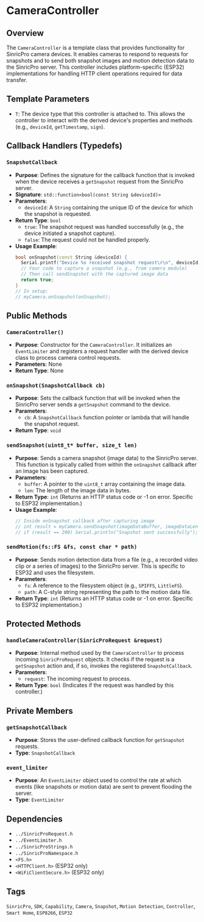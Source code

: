 # CameraController

## Overview
The `CameraController` is a template class that provides functionality for SinricPro camera devices. It enables cameras to respond to requests for snapshots and to send both snapshot images and motion detection data to the SinricPro server. This controller includes platform-specific (ESP32) implementations for handling HTTP client operations required for data transfer.

## Template Parameters
*   `T`: The device type that this controller is attached to. This allows the controller to interact with the derived device's properties and methods (e.g., `deviceId`, `getTimestamp`, `sign`).

## Callback Handlers (Typedefs)

### `SnapshotCallback`
*   **Purpose**: Defines the signature for the callback function that is invoked when the device receives a `getSnapshot` request from the SinricPro server.
*   **Signature**: `std::function<bool(const String &deviceId)>`
*   **Parameters**:
    *   `deviceId`: A `String` containing the unique ID of the device for which the snapshot is requested.
*   **Return Type**: `bool`
    *   `true`: The snapshot request was handled successfully (e.g., the device initiated a snapshot capture).
    *   `false`: The request could not be handled properly.
*   **Usage Example**:
    ```cpp
    bool onSnapshot(const String &deviceId) {
      Serial.printf("Device %s received snapshot request\r\n", deviceId.c_str());
      // Your code to capture a snapshot (e.g., from camera module)
      // Then call sendSnapshot with the captured image data
      return true;
    }
    // In setup:
    // myCamera.onSnapshot(onSnapshot);
    ```

## Public Methods

### `CameraController()`
*   **Purpose**: Constructor for the `CameraController`. It initializes an `EventLimiter` and registers a request handler with the derived device class to process camera control requests.
*   **Parameters**: None
*   **Return Type**: None

### `onSnapshot(SnapshotCallback cb)`
*   **Purpose**: Sets the callback function that will be invoked when the SinricPro server sends a `getSnapshot` command to the device.
*   **Parameters**:
    *   `cb`: A `SnapshotCallback` function pointer or lambda that will handle the snapshot request.
*   **Return Type**: `void`

### `sendSnapshot(uint8_t* buffer, size_t len)`
*   **Purpose**: Sends a camera snapshot (image data) to the SinricPro server. This function is typically called from within the `onSnapshot` callback after an image has been captured.
*   **Parameters**:
    *   `buffer`: A pointer to the `uint8_t` array containing the image data.
    *   `len`: The length of the image data in bytes.
*   **Return Type**: `int` (Returns an HTTP status code or -1 on error. Specific to ESP32 implementation.)
*   **Usage Example**:
    ```cpp
    // Inside onSnapshot callback after capturing image
    // int result = myCamera.sendSnapshot(imageDataBuffer, imageDataLength);
    // if (result == 200) Serial.println("Snapshot sent successfully");
    ```

### `sendMotion(fs::FS &fs, const char * path)`
*   **Purpose**: Sends motion detection data from a file (e.g., a recorded video clip or a series of images) to the SinricPro server. This is specific to ESP32 and uses the filesystem.
*   **Parameters**:
    *   `fs`: A reference to the filesystem object (e.g., `SPIFFS`, `LittleFS`).
    *   `path`: A C-style string representing the path to the motion data file.
*   **Return Type**: `int` (Returns an HTTP status code or -1 on error. Specific to ESP32 implementation.)

## Protected Methods

### `handleCameraController(SinricProRequest &request)`
*   **Purpose**: Internal method used by the `CameraController` to process incoming `SinricProRequest` objects. It checks if the request is a `getSnapshot` action and, if so, invokes the registered `SnapshotCallback`.
*   **Parameters**:
    *   `request`: The incoming request to process.
*   **Return Type**: `bool` (Indicates if the request was handled by this controller.)

## Private Members

### `getSnapshotCallback`
*   **Purpose**: Stores the user-defined callback function for `getSnapshot` requests.
*   **Type**: `SnapshotCallback`

### `event_limiter`
*   **Purpose**: An `EventLimiter` object used to control the rate at which events (like snapshots or motion data) are sent to prevent flooding the server.
*   **Type**: `EventLimiter`

## Dependencies
*   `../SinricProRequest.h`
*   `../EventLimiter.h`
*   `../SinricProStrings.h`
*   `../SinricProNamespace.h`
*   `<FS.h>`
*   `<HTTPClient.h>` (ESP32 only)
*   `<WiFiClientSecure.h>` (ESP32 only)

## Tags
`SinricPro`, `SDK`, `Capability`, `Camera`, `Snapshot`, `Motion Detection`, `Controller`, `Smart Home`, `ESP8266`, `ESP32`
